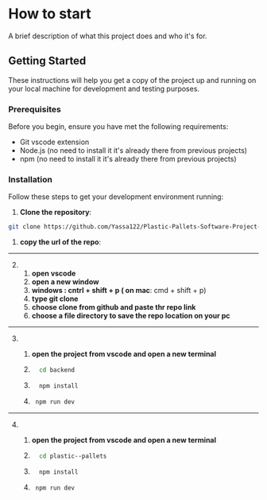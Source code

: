 # How to start

A brief description of what this project does and who it's for.

## Getting Started

These instructions will help you get a copy of the project up and running on your local machine for development and testing purposes.

### Prerequisites

Before you begin, ensure you have met the following requirements:
- Git vscode extension
- Node.js (no need to install it it's already there from previous projects)
- npm (no need to install it it's already there from previous projects)

### Installation

Follow these steps to get your development environment running:

1. **Clone the repository**:

```bash
git clone https://github.com/Yassa122/Plastic-Pallets-Software-Project-2.git
```
1. **copy the url of the repo**:
****
2. 1. **open vscode**
   2. **open a new window**
   3. **windows **: cntrl + shift + p
      (** on mac**: cmd + shift + p)
   4. **type git clone**
   5. **choose clone from github and paste thr repo link**
   6. **choose a file directory to save the repo location on your pc**
****
3. 1. **open the project from vscode and open a new terminal**
   
   3. ```bash
        cd backend
      ```
   4. ```bash
        npm install
      ```
   5. ```bash
       npm run dev
       ```
****
4. 1. **open the project from vscode and open a new terminal**
   
   3. ```bash
        cd plastic--pallets
      ```
   4. ```bash
        npm install
      ```
   5. ```bash
       npm run dev
       ```

